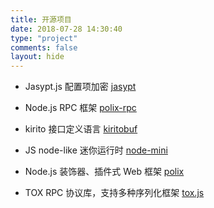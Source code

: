 ```yaml
---
title: 开源项目
date: 2018-07-28 14:30:40
type: "project"
comments: false
layout: hide
---
```


- Jasypt.js 配置项加密 [jasypt](https://github.com/rickyes/jasypt)

- Node.js RPC 框架 [polix-rpc](https://github.com/polixjs/polix-rpc)

- kirito 接口定义语言 [kiritobuf](https://github.com/rickyes/kiritobuf)

- JS node-like 迷你运行时 [node-mini](https://github.com/rickyes/node-mini)

- Node.js 装饰器、插件式 Web 框架 [polix](https://github.com/polixjs/polix)

- TOX RPC 协议库，支持多种序列化框架 [tox.js](https://github.com/toxhub/tox.js)
